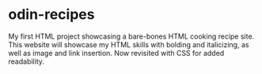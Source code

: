 # odin-recipes
My first HTML project showcasing a bare-bones HTML cooking recipe site. This website will showcase my HTML skills with bolding and italicizing, as well as image and link insertion. Now revisited with CSS for added readability.
